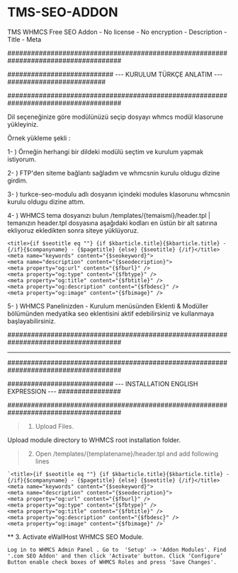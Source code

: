 # TMS-SEO-ADDON

TMS WHMCS Free SEO Addon - No license - No encryption - Description - Title - Meta


#####################################################################################

###########################  --- KURULUM TÜRKÇE ANLATIM --- #########################

#####################################################################################

Dil seçeneğinize göre modülünüzü seçip dosyayı whmcs modül klasorune yükleyiniz.

Örnek yükleme şekli : 

1- ) Örneğin herhangi bir dildeki modülü seçtim ve kurulum yapmak istiyorum.

2- ) FTP'den siteme bağlantı sağladım ve whmcsnin kurulu oldugu dizine girdim.

3- ) turkce-seo-modulu adlı dosyanın içindeki modules klasorunu whmcsnin kurulu oldugu dizine attım. 

4- ) WHMCS tema dosyanızı bulun /templates/{temaismi}/header.tpl   | temanızın header.tpl dosyasına aşağıdaki kodları en üstün bir alt satırına ekliyoruz ekledikten sonra siteye yüklüyoruz.

    <title>{if $seotitle eq ""} {if $kbarticle.title}{$kbarticle.title} - {/if}{$companyname} - {$pagetitle} {else} {$seotitle} {/if}</title>
    <meta name="keywords" content="{$seokeyword}">
    <meta name="description" content="{$seodecription}">
    <meta property="og:url" content="{$fburl}" />
    <meta property="og:type" content="{$fbtype}" />
    <meta property="og:title" content="{$fbtitle}" />
    <meta property="og:description" content="{$fbdesc}" />
    <meta property="og:image" content="{$fbimage}" />

5- ) WHMCS Panelinizden - Kurulum menüsünden Eklenti & Modüller bölümünden medyatika seo eklentisini aktif edebilirsiniz ve kullanmaya başlayabilirsiniz.

#####################################################################################

------------------------------------------------------------------------------------

#####################################################################################

###########################  --- INSTALLATION ENGLISH EXPRESSION --- ################

#####################################################################################

> 1. Upload Files.

Upload module directory to WHMCS root installation folder.
> 2. Open /templates/{templatename}/header.tpl and add following lines

    `<title>{if $seotitle eq ""} {if $kbarticle.title}{$kbarticle.title} - {/if}{$companyname} - {$pagetitle} {else} {$seotitle} {/if}</title>
    <meta name="keywords" content="{$seokeyword}">
    <meta name="description" content="{$seodecription}">
    <meta property="og:url" content="{$fburl}" />
    <meta property="og:type" content="{$fbtype}" />
    <meta property="og:title" content="{$fbtitle}" />
    <meta property="og:description" content="{$fbdesc}" />
    <meta property="og:image" content="{$fbimage}" />`
** 3. Activate eWallHost WHMCS SEO Module.

    Log in to WHMCS Admin Panel . Go to  'Setup' -> 'Addon Modules'. Find '.com SEO Addon' and then click 'Activate' button. Click ‘Configure’ Button enable check boxes of WHMCS Roles and press 'Save Changes'.
